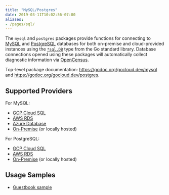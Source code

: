 ```yaml
---
title: "MySQL/Postgres"
date: 2019-03-11T10:02:56-07:00
aliases:
- /pages/sql/
---
```


The `mysql` and `postgres` packages provide functions for connecting to
[MySQL][] and [PostgreSQL][] databases for both on-premise and cloud-provided
instances using the [`*sql.DB`][] type from the Go standard library. Database
connections opened using these packages will automatically collect diagnostic
information via [OpenCensus][].

<!--more-->

Top-level package documentation: https://godoc.org/gocloud.dev/mysql and
https://godoc.org/gocloud.dev/postgres.

[`*sql.DB`]: https://godoc.org/database/sql#DB
[MySQL]: https://www.mysql.com/
[OpenCensus]: https://opencensus.io/
[PostgreSQL]: https://www.postgresql.org/

## Supported Providers

For MySQL:

* [GCP Cloud SQL](https://godoc.org/gocloud.dev/mysql/gcpmysql)
* [AWS RDS](https://godoc.org/gocloud.dev/mysql/awsmysql)
* [Azure Database](https://godoc.org/gocloud.dev/mysql/azuremysql)
* [On-Premise](https://godoc.org/gocloud.dev/mysql) (or locally hosted)

For PostgreSQL:

* [GCP Cloud SQL](https://godoc.org/gocloud.dev/postgres/gcppostgres)
* [AWS RDS](https://godoc.org/gocloud.dev/postgres/awspostgres)
* [On-Premise](https://godoc.org/gocloud.dev/postgres) (or locally hosted)

## Usage Samples

* [Guestbook
  sample](https://github.com/google/go-cloud/tree/master/samples/guestbook)
